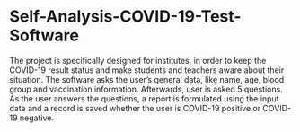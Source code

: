 # Self-Analysis-COVID-19-Test-Software
The project is specifically designed for institutes, in order to keep the COVID-19 result status and make students and teachers aware about their situation. The software asks the user’s general data, like name, age, blood group and vaccination information. Afterwards, user is asked 5 questions. As the user answers the questions, a report is formulated using the input data and a record is saved whether the user is COVID-19 positive or COVID-19 negative. 
